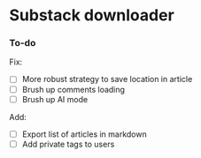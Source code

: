 # Substack downloader

### To-do

Fix:

- [ ] More robust strategy to save location in article
- [ ] Brush up comments loading
- [ ] Brush up AI mode

Add:

- [ ] Export list of articles in markdown
- [ ] Add private tags to users

